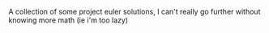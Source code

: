 A collection of some project euler solutions, I can't really go further without knowing more math (ie i'm too lazy)
